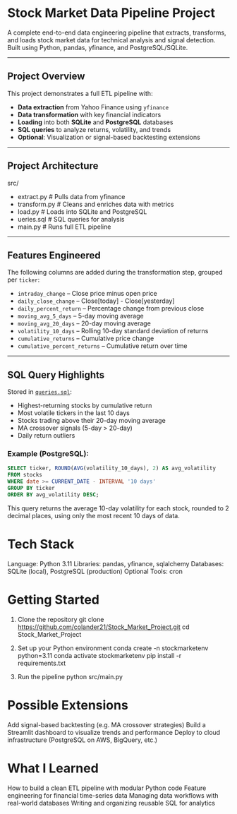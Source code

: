 # Stock Market Data Pipeline Project

A complete end-to-end data engineering pipeline that extracts, transforms, and loads stock market data for technical analysis and signal detection. Built using Python, pandas, yfinance, and PostgreSQL/SQLite.

---

## Project Overview

This project demonstrates a full ETL pipeline with:
- **Data extraction** from Yahoo Finance using `yfinance`
- **Data transformation** with key financial indicators
- **Loading** into both **SQLite** and **PostgreSQL** databases
- **SQL queries** to analyze returns, volatility, and trends
- **Optional**: Visualization or signal-based backtesting extensions

---

## Project Architecture

src/
- extract.py # Pulls data from yfinance
- transform.py # Cleans and enriches data with metrics
- load.py # Loads into SQLite and PostgreSQL
- ueries.sql # SQL queries for analysis
- main.py # Runs full ETL pipeline


---

## Features Engineered

The following columns are added during the transformation step, grouped per `ticker`:

- `intraday_change` – Close price minus open price
- `daily_close_change` – Close[today] - Close[yesterday]
- `daily_percent_return` – Percentage change from previous close
- `moving_avg_5_days` – 5-day moving average
- `moving_avg_20_days` – 20-day moving average
- `volatility_10_days` – Rolling 10-day standard deviation of returns
- `cumulative_returns` – Cumulative price change
- `cumulative_percent_returns` – Cumulative return over time

---

## SQL Query Highlights

Stored in [`queries.sql`](./queries.sql):

- Highest-returning stocks by cumulative return
- Most volatile tickers in the last 10 days
- Stocks trading above their 20-day moving average
- MA crossover signals (5-day > 20-day)
- Daily return outliers

### Example (PostgreSQL):
```sql
SELECT ticker, ROUND(AVG(volatility_10_days), 2) AS avg_volatility
FROM stocks
WHERE date >= CURRENT_DATE - INTERVAL '10 days'
GROUP BY ticker
ORDER BY avg_volatility DESC;
```
This query returns the average 10-day volatility for each stock, rounded to 2 decimal places, using only the most recent 10 days of data.


# Tech Stack
Language: Python 3.11
Libraries: pandas, yfinance, sqlalchemy
Databases: SQLite (local), PostgreSQL (production)
Optional Tools: cron

# Getting Started

1. Clone the repository
git clone https://github.com/colander21/Stock_Market_Project.git
cd Stock_Market_Project

2. Set up your Python environment
conda create -n stockmarketenv python=3.11
conda activate stockmarketenv
pip install -r requirements.txt

3. Run the pipeline
python src/main.py

# Possible Extensions
Add signal-based backtesting (e.g. MA crossover strategies)
Build a Streamlit dashboard to visualize trends and performance
Deploy to cloud infrastructure (PostgreSQL on AWS, BigQuery, etc.)


# What I Learned
How to build a clean ETL pipeline with modular Python code
Feature engineering for financial time-series data
Managing data workflows with real-world databases
Writing and organizing reusable SQL for analytics
